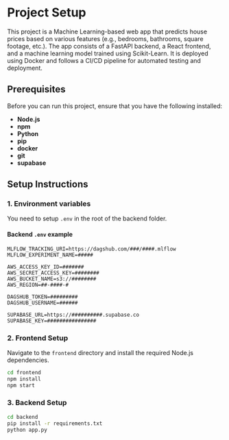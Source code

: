# Project Setup

This project is a Machine Learning-based web app that predicts house prices based on various features (e.g., bedrooms, bathrooms, square footage, etc.). The app consists of a FastAPI backend, a React frontend, and a machine learning model trained using Scikit-Learn. It is deployed using Docker and follows a CI/CD pipeline for automated testing and deployment.

## Prerequisites

Before you can run this project, ensure that you have the following installed:

- **Node.js** 
- **npm** 
- **Python** 
- **pip** 
- **docker**
- **git**
- **supabase**

## Setup Instructions

### 1. Environment variables

You need to setup `.env` in the root of the backend folder.

#### Backend `.env` example

```env
MLFLOW_TRACKING_URI=https://dagshub.com/###/####.mlflow
MLFLOW_EXPERIMENT_NAME=#####

AWS_ACCESS_KEY_ID=#######
AWS_SECRET_ACCESS_KEY=########
AWS_BUCKET_NAME=s3://########
AWS_REGION=##-####-#

DAGSHUB_TOKEN=#########
DAGSHUB_USERNAME=######

SUPABASE_URL=https://##########.supabase.co
SUPABASE_KEY=################
```

### 2. Frontend Setup
Navigate to the `frontend` directory and install the required Node.js dependencies.


```bash
cd frontend
npm install
npm start 
```

### 3. Backend Setup

```bash
cd backend
pip install -r requirements.txt
python app.py
```


